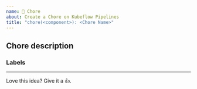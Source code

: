 ```yaml
---
name: 🧹 Chore
about: Create a Chore on Kubeflow Pipelines
title: "chore(<component>): <Chore Name>"
---
```


## Chore description

<!-- Describe the chore details and why it's needed.  -->

### Labels

<!-- Please include labels below by uncommenting them to help us better triage issues -->

<!-- /area frontend -->
<!-- /area backend -->
<!-- /area sdk -->
<!-- /area testing -->
<!-- /area samples -->
<!-- /area components -->

---

<!-- Don't delete the message below to encourage users to support your issue! -->

Love this idea? Give it a 👍.
